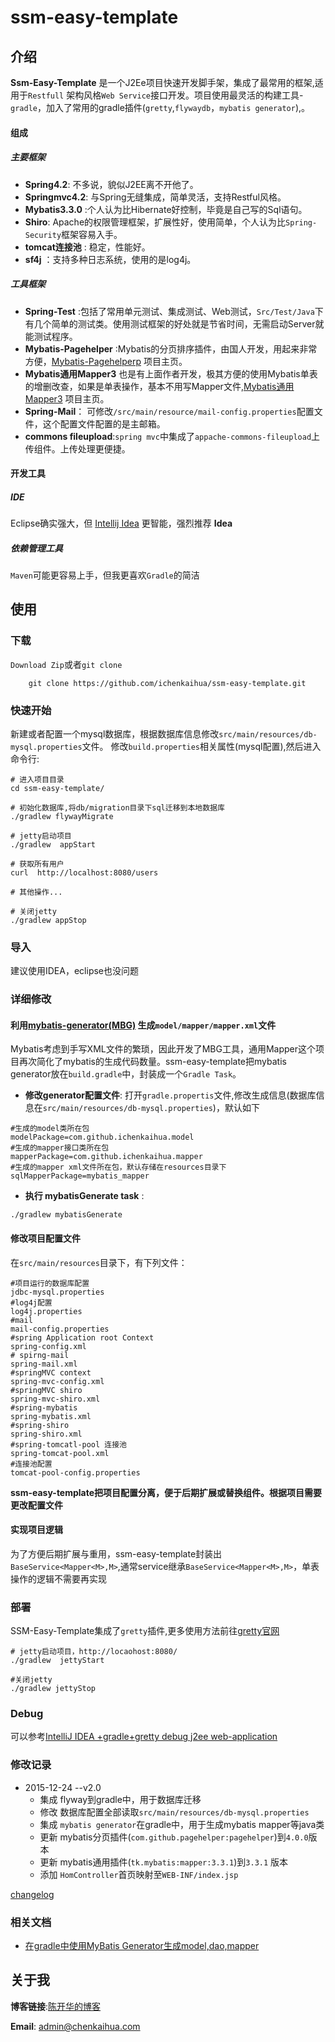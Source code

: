 # ssm-easy-template

## 介绍
**Ssm-Easy-Template** 是一个J2Ee项目快速开发脚手架，集成了最常用的框架,适用于`Restfull` 架构风格`Web Service`接口开发。项目使用最灵活的构建工具-`gradle`，加入了常用的gradle插件(`gretty`,`flywaydb`，`mybatis generator`),。

#### 组成
##### 主要框架
* **Spring4.2**: 不多说，貌似J2EE离不开他了。
* **Springmvc4.2**: 与Spring无缝集成，简单灵活，支持Restful风格。
* **Mybatis3.3.0** :个人认为比Hibernate好控制，毕竟是自己写的Sql语句。
* **Shiro**: Apache的权限管理框架，扩展性好，使用简单，个人认为比`Spring-Security`框架容易入手。
* **tomcat连接池** : 稳定，性能好。
* **sf4j** ：支持多种日志系统，使用的是log4j。

##### 工具框架
* **Spring-Test** :包括了常用单元测试、集成测试、Web测试，`Src/Test/Java`下有几个简单的测试类。使用测试框架的好处就是节省时间，无需启动Server就能测试程序。
* **Mybatis-Pagehelper** :Mybatis的分页排序插件，由国人开发，用起来非常方便，[Mybatis-Pagehelperp][2] 项目主页。
* **Mybatis通用Mapper3** 也是有上面作者开发，极其方便的使用Mybatis单表的增删改查，如果是单表操作，基本不用写Mapper文件,[Mybatis通用Mapper3][3] 项目主页。
* **Spring-Mail**： 可修改`/src/main/resource/mail-config.properties`配置文件，这个配置文件配置的是主邮箱。
* **commons fileupload**:`spring mvc`中集成了`appache-commons-fileupload`上传组件。上传处理更便捷。


#### 开发工具
##### IDE
Eclipse确实强大，但 [Intellij Idea][1] 更智能，强烈推荐 **Idea**
##### 依赖管理工具
`Maven`可能更容易上手，但我更喜欢`Gradle`的简洁

## 使用
### 下载
`Download Zip`或者`git clone`
``` shell
	git clone https://github.com/ichenkaihua/ssm-easy-template.git
```


### 快速开始
新建或者配置一个mysql数据库，根据数据库信息修改`src/main/resources/db-mysql.properties`文件。
修改`build.properties`相关属性(mysql配置),然后进入命令行:
```shell
# 进入项目目录
cd ssm-easy-template/

# 初始化数据库,将db/migration目录下sql迁移到本地数据库
./gradlew flywayMigrate

# jetty启动项目
./gradlew  appStart

# 获取所有用户 
curl  http://localhost:8080/users

# 其他操作...

# 关闭jetty
./gradlew appStop
```

### 导入
建议使用IDEA，eclipse也没问题

### 详细修改

#### 利用[mybatis-generator(MBG)][6] 生成`model/mapper/mapper.xml`文件
Mybatis考虑到手写XML文件的繁琐，因此开发了MBG工具，通用Mapper这个项目再次简化了mybatis的生成代码数量。ssm-easy-template把mybatis generator放在`build.gradle`中，封装成一个`Gradle Task`。

 * **修改generator配置文件**: 打开`gradle.propertis`文件,修改生成信息(数据库信息在`src/main/resources/db-mysql.properties`)，默认如下

```shell
#生成的model类所在包
modelPackage=com.github.ichenkaihua.model
#生成的mapper接口类所在包
mapperPackage=com.github.ichenkaihua.mapper
#生成的mapper xml文件所在包，默认存储在resources目录下
sqlMapperPackage=mybatis_mapper

```
* **执行 mybatisGenerate task** :
```shell
./gradlew mybatisGenerate
```

#### 修改项目配置文件
在`src/main/resources`目录下，有下列文件：

```shell
#项目运行的数据库配置
jdbc-mysql.properties
#log4j配置
log4j.properties
#mail 
mail-config.properties
#spring Application root Context
spring-config.xml
# spirng-mail
spring-mail.xml
#springMVC context
spring-mvc-config.xml
#springMVC shiro
spring-mvc-shiro.xml
#spring-mybatis
spring-mybatis.xml
#spring-shiro
spring-shiro.xml
#spring-tomcatl-pool 连接池
spring-tomcat-pool.xml
#连接池配置
tomcat-pool-config.properties
```
**ssm-easy-template把项目配置分离，便于后期扩展或替换组件。根据项目需要更改配置文件**


#### 实现项目逻辑

为了方便后期扩展与重用，ssm-easy-template封装出`BaseService<Mapper<M>,M>`,通常service继承`BaseService<Mapper<M>,M>`，单表操作的逻辑不需要再实现


### 部署
SSM-Easy-Template集成了`gretty`插件,更多使用方法前往[gretty官网][5]
```shell
# jetty启动项目，http://locaohost:8080/
./gradlew  jettyStart

#关闭jetty
./gradlew jettyStop

```

### Debug
可以参考[IntelliJ IDEA +gradle+gretty debug j2ee web-application](http://www.chenkaihua.com/2016/02/20/idea-webapp-remote--debug-via-gretty/)


### 修改记录

* 2015-12-24 --v2.0
    * 集成 flyway到gradle中，用于数据库迁移
    * 修改 数据库配置全部读取`src/main/resources/db-mysql.properties`
    * 集成 `mybatis generator`在gradle中，用于生成mybatis mapper等java类
    * 更新 mybatis分页插件(`com.github.pagehelper:pagehelper`)到`4.0.0`版本
    * 更新 mybatis通用插件(`tk.mybatis:mapper:3.3.1`)到`3.3.1` 版本
    * 添加 `HomController`首页映射至`WEB-INF/index.jsp`

[changelog](doc/changelog.md)

### 相关文档
* [在gradle中使用MyBatis Generator生成model,dao,mapper
](http://chenkaihua.com/2015/12/19/running-mybatis-generator-with-gradle/)


## 关于我
**博客链接**:[陈开华的博客][4]

**Email**: admin@chenkaihua.com

[1]:https://www.jetbrains.com/idea/
[2]: https://github.com/pagehelper/Mybatis-PageHelper
[3]:https://github.com/abel533/Mapper
[4]:http://www.chenkaihua.com
[5]:https://github.com/akhikhl/gretty
[6]:http://mybatis.github.io/generator/
